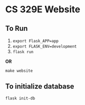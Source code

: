 # CS 329E Website

## To Run
1. `export Flask_APP=app`
1. `export FLASK_ENV=development`
1. `flask run`

**OR**

`make website`

## To initialize database
`flask init-db`
